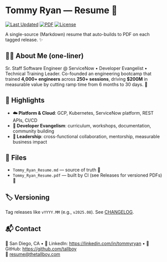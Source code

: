 # Tommy Ryan — Resume 📄

[![Last Updated](https://img.shields.io/badge/updated-2025.08-blue.svg)](../../releases)
[![PDF](https://img.shields.io/badge/download-PDF-important.svg)](./Tommy_Ryan_Resume.pdf)
[![License](https://img.shields.io/badge/license-MIT-lightgrey.svg)](./LICENSE)

A single-source (Markdown) resume that auto-builds to PDF on each tagged release. ✨

## 👨‍💻 About Me (one-liner)

Sr. Staff Software Engineer @ ServiceNow • Developer Evangelist • Technical Training Leader. Co-founded an engineering bootcamp that trained **4,000+ engineers** across **250+ sessions**, driving **$200M** in measurable value by cutting ramp time from 6 months to 30 days. 🚀

## 🌟 Highlights

- **☁️ Platform & Cloud**: GCP, Kubernetes, ServiceNow platform, REST APIs, CI/CD
- **📢 Developer Evangelism**: curriculum, workshops, documentation, community building
- **🎯 Leadership**: cross-functional collaboration, mentorship, measurable business impact

## 📁 Files

- `Tommy_Ryan_Resume.md` — source of truth 📝
- `Tommy_Ryan_Resume.pdf` — built by CI (see Releases for versioned PDFs) 🤖

## 🏷️ Versioning

Tag releases like `vYYYY.MM` (e.g., `v2025.08`). See [CHANGELOG](./CHANGELOG.md).

## 📬 Contact

📍 San Diego, CA • 🔗 LinkedIn: https://linkedin.com/in/tommyryan • 🐙 GitHub: https://github.com/tallboy  
📧 resume@thetallboy.com
